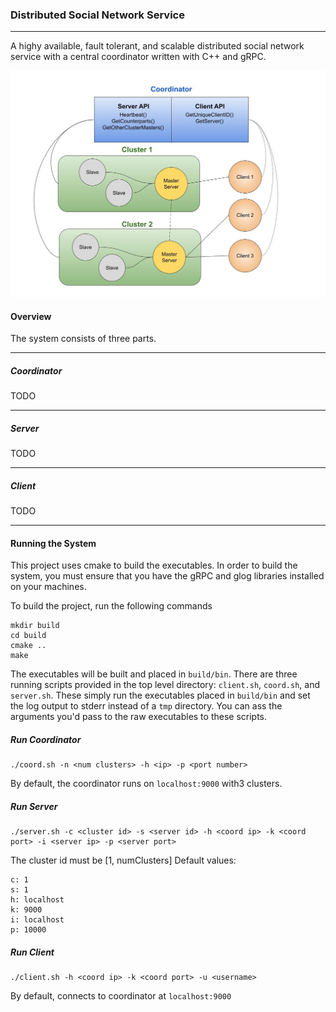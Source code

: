 ### Distributed Social Network Service
<hr>
A highy available, fault tolerant, and scalable distributed social network service with a central coordinator written with C++ and gRPC.

![Overview Diagram](./img/diagram.jpg "Overview of Service")

#### Overview
The system consists of three parts.

<hr>

##### Coordinator
TODO

<hr>

##### Server
TODO

<hr>

##### Client
TODO

<hr>

#### Running the System
This project uses cmake to build the executables. In order to build the system, you must ensure that you have the gRPC and glog libraries installed on your machines. 

To build the project, run the following commands
```
mkdir build
cd build
cmake ..
make
```

The executables will be built and placed in `build/bin`. There are three running scripts provided in the top level directory: `client.sh`, `coord.sh`, and `server.sh`. These simply run the executables placed in `build/bin` and set the log output to stderr instead of a `tmp` directory. You can ass the arguments you'd pass to the raw executables to these scripts.

##### Run Coordinator
```
./coord.sh -n <num clusters> -h <ip> -p <port number>
```

By default, the coordinator runs on `localhost:9000` with3 clusters.

##### Run Server
```
./server.sh -c <cluster id> -s <server id> -h <coord ip> -k <coord port> -i <server ip> -p <server port>
```

The cluster id must be [1, numClusters]
Default values:
```
c: 1
s: 1
h: localhost
k: 9000
i: localhost
p: 10000  
```

##### Run Client
```
./client.sh -h <coord ip> -k <coord port> -u <username>
```
By default, connects to coordinator at `localhost:9000`